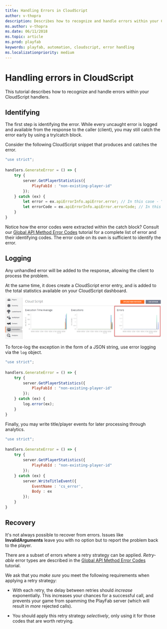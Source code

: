```yaml
---
title: Handling Errors in CloudScript
author: v-thopra
description: Describes how to recognize and handle errors within your CloudScript handlers.
ms.author: v-thopra
ms.date: 06/11/2018
ms.topic: article
ms.prod: playfab
keywords: playfab, automation, cloudscript, error handling
ms.localizationpriority: medium
---
```


# Handling errors in CloudScript

This tutorial describes how to recognize and handle errors within your CloudScript handlers.

## Identifying

The first step is identifying the error. While every uncaught error is logged and available from the response to the caller (client), you may still catch the error early by using a try/catch block.

Consider the following CloudScript snippet that produces and catches the error.

```javascript
"use strict";

handlers.GenerateError = () => {
    try {
        server.GetPlayerStatistics({
            PlayFabId : "non-existing-player-id"
        });
    } catch (ex) {
        let error = ex.apiErrorInfo.apiError.error; // In this case - "InvalidParams"
        let errorCode = ex.apiErrorInfo.apiError.errorCode; // In this case : 1000
    }
}
```

Notice how the error codes were extracted within the catch block? Consult our [Global API Method Error Codes](global-api-method-error-codes.md) tutorial for a complete list of error and their identifying codes. The error code on its own is sufficient to identify the error.

## Logging

Any unhandled error will be added to the response, allowing the client to process the problem.

At the same time, it does create a CloudScript error entry, and is added to the total statistics available on your CloudScript dashboard.

![Game Manager - Automation - CloudScript Dashboard](media/tutorials/game-manager-cloudscript-dashboard.png)  

To force-log the exception in the form of a JSON string, use error logging via the `log` object.

```javascript
"use strict";

handlers.GenerateError = () => {
    try {
        server.GetPlayerStatistics({
            PlayFabId : "non-existing-player-id"
        });
    } catch (ex) {
        log.error(ex);
    }
}
```

Finally, you may write title/player events for later processing through analytics.

```javascript
"use strict";

handlers.GenerateError = () => {
    try {
        server.GetPlayerStatistics({
            PlayFabId : "non-existing-player-id"
        });
    } catch (ex) {
        server.WriteTitleEvent({
            EventName : 'cs_error',
            Body : ex
        });
    }
}
```

## Recovery

It's not always possible to recover from errors. Issues like **InvalidArguments** leave you with no option but to report the problem back to the player.

There are a subset of errors where a retry strategy can be applied. *Retry-able* error types are described in the [Global API Method Error Codes](global-api-method-error-codes.md) tutorial.

We ask that you *make sure* you meet the following requirements when applying a retry strategy:

- With each retry, the delay between retries should *increase* exponentially. This increases your chances for a successful call, and prevents your game from spamming the PlayFab server (which will result in *more* rejected calls).

- You should apply this retry strategy *selectively*, only using it for those codes that are worth retrying.
